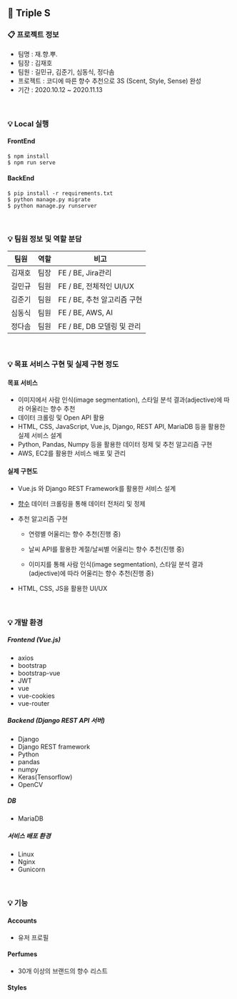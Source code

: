 ## 👗 Triple S



### 📋 프로젝트 정보

- 팀명 : 재.향.뿌.
- 팀장 : 김재호
- 팀원 : 길민규, 김준기, 심동식, 정다솜
- 프로젝트 : 코디에 따른 향수 추천으로 3S (Scent, Style, Sense) 완성
- 기간 : 2020.10.12 ~ 2020.11.13

<br />

### 💡 Local 실행

#### FrontEnd

```
$ npm install
$ npm run serve
```

#### BackEnd

```
$ pip install -r requirements.txt
$ python manage.py migrate
$ python manage.py runserver
```



<br />



### 💡 팀원 정보 및 역할 분담

| 팀원   | 역할 | 비고                        |
| ------ | ---- | --------------------------- |
| 김재호 | 팀장 | FE / BE, Jira관리           |
| 길민규 | 팀원 | FE / BE, 전체적인 UI/UX     |
| 김준기 | 팀원 | FE / BE, 추천 알고리즘 구현 |
| 심동식 | 팀원 | FE / BE, AWS, AI            |
| 정다솜 | 팀원 | FE / BE, DB 모델링 및 관리  |



<br />



### 💡 목표 서비스 구현 및 실제 구현 정도

#### 목표 서비스

* 이미지에서 사람 인식(image segmentation), 스타일 분석 결과(adjective)에 따라 어울리는 향수 추천
* 데이터 크롤링 및 Open API 활용
* HTML, CSS, JavaScript, Vue.js, Django, REST API, MariaDB 등을 활용한 실제 서비스 설계
* Python, Pandas, Numpy 등을 활용한 데이터 정제 및 추천 알고리즘 구현
* AWS, EC2를 활용한 서비스 배포 및 관리



#### 실제 구현도

- Vue.js 와 Django REST Framework를 활용한 서비스 설계

- [향수](https://www.fragrantica.com/) 데이터 크롤링을 통해 데이터 전처리 및 정제

- 추천 알고리즘 구현

  - 연령별 어울리는 향수 추천(진행 중)

  - 날씨 API를 활용한 계절/날씨별 어울리는 향수 추천(진행 중)
  - 이미지를 통해 사람 인식(image segmentation), 스타일 분석 결과(adjective)에 따라 어울리는 향수 추천(진행 중)

- HTML, CSS, JS을 활용한 UI/UX



<br />



### 💡 개발 환경

##### Frontend (Vue.js)

- axios
- bootstrap
- bootstrap-vue
- JWT
- vue
- vue-cookies
- vue-router

##### Backend (Django REST API 서버)

- Django
- Django REST framework
- Python
- pandas
- numpy
- Keras(Tensorflow)
- OpenCV

##### DB

* MariaDB

##### 서비스 배포 환경

- Linux
- Nginx
- Gunicorn



<br />



### 💡 기능

#### Accounts

- 유저 프로필

#### Perfumes

- 30개 이상의 브랜드의 향수 리스트

#### Styles
